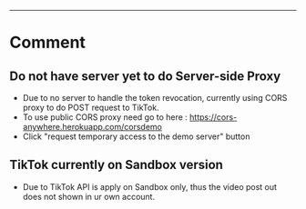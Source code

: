 ---
# Comment
## Do not have server yet to do Server-side Proxy
- Due to no server to handle the token revocation, currently using CORS proxy to do POST request to TikTok.
- To use public CORS proxy need go to here : https://cors-anywhere.herokuapp.com/corsdemo
- Click "request temporary access to the demo server" button
  
## TikTok currently on Sandbox version
- Due to TikTok API is apply on Sandbox only, thus the video post out does not shown in ur own account.

